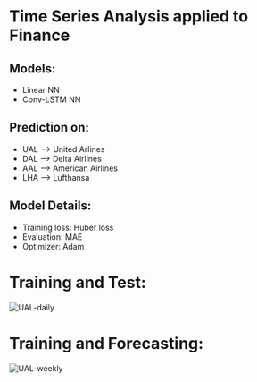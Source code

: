 # Time Series Analysis applied to Finance

## Models:

  - Linear NN
  - Conv-LSTM NN
  
## Prediction on:

  - UAL --> United Arlines
  - DAL --> Delta Airlines
  - AAL --> American Airlines
  - LHA --> Lufthansa
  
  
## Model Details:

  - Training loss: Huber loss
  - Evaluation: MAE
  - Optimizer: Adam

# Training and Test:
![UAL-daily](https://github.com/daniele21/Time-Series-Prediction/blob/master/Results/Linear/UAL_daily.jpeg)



# Training and Forecasting:
![UAL-weekly](https://github.com/daniele21/Time-Series-Prediction/blob/master/Results/Linear/UAL_weekly.jpeg)
